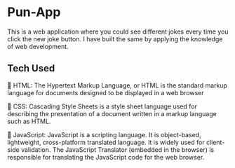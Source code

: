 # Pun-App
This is a web application where you could see different jokes every time you click the new joke button.
I have built the same by applying the knowledge of web development.
## Tech Used
	HTML: The Hypertext Markup Language, or HTML is the standard markup language for documents designed to be displayed in a web browser

	CSS: Cascading Style Sheets is a style sheet language used for describing the presentation of a document written in a markup language such as HTML.

	JavaScript: JavaScript is a scripting language. It is object-based, lightweight, cross-platform translated language. It is widely used for client-side validation. The JavaScript Translator (embedded in the browser) is responsible for translating the JavaScript code for the web browser.
